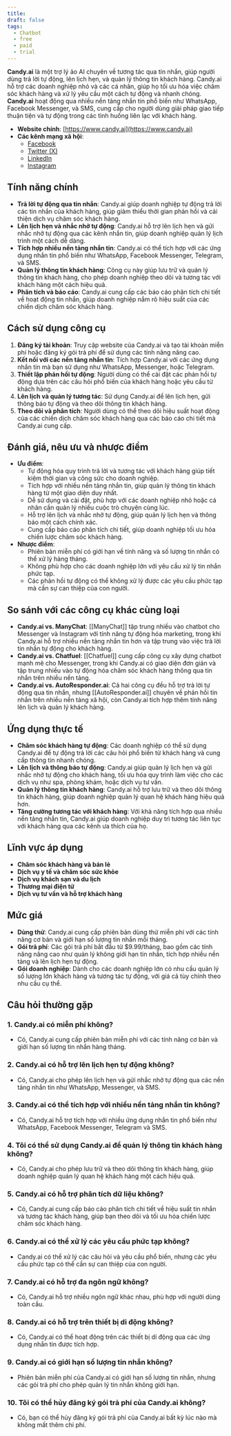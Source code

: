 ```yaml
---
title: 
draft: false
tags:
  - Chatbot
  - free
  - paid
  - trial
---
```

**Candy.ai** là một trợ lý ảo AI chuyên về tương tác qua tin nhắn, giúp người dùng trả lời tự động, lên lịch hẹn, và quản lý thông tin khách hàng. Candy.ai hỗ trợ các doanh nghiệp nhỏ và các cá nhân, giúp họ tối ưu hóa việc chăm sóc khách hàng và xử lý yêu cầu một cách tự động và nhanh chóng. **Candy.ai** hoạt động qua nhiều nền tảng nhắn tin phổ biến như WhatsApp, Facebook Messenger, và SMS, cung cấp cho người dùng giải pháp giao tiếp thuận tiện và tự động trong các tình huống liên lạc với khách hàng.

- **Website chính**: [https://www.candy.ai](https://www.candy.ai)
- **Các kênh mạng xã hội**:
    - [Facebook](https://www.facebook.com/candyai)
    - [Twitter (X)](https://www.twitter.com/candyai)
    - [LinkedIn](https://www.linkedin.com/company/candy-ai)
    - [Instagram](https://www.instagram.com/candy.ai)

## Tính năng chính

- **Trả lời tự động qua tin nhắn**: Candy.ai giúp doanh nghiệp tự động trả lời các tin nhắn của khách hàng, giúp giảm thiểu thời gian phản hồi và cải thiện dịch vụ chăm sóc khách hàng.
- **Lên lịch hẹn và nhắc nhở tự động**: Candy.ai hỗ trợ lên lịch hẹn và gửi nhắc nhở tự động qua các kênh nhắn tin, giúp doanh nghiệp quản lý lịch trình một cách dễ dàng.
- **Tích hợp nhiều nền tảng nhắn tin**: Candy.ai có thể tích hợp với các ứng dụng nhắn tin phổ biến như WhatsApp, Facebook Messenger, Telegram, và SMS.
- **Quản lý thông tin khách hàng**: Công cụ này giúp lưu trữ và quản lý thông tin khách hàng, cho phép doanh nghiệp theo dõi và tương tác với khách hàng một cách hiệu quả.
- **Phân tích và báo cáo**: Candy.ai cung cấp các báo cáo phân tích chi tiết về hoạt động tin nhắn, giúp doanh nghiệp nắm rõ hiệu suất của các chiến dịch chăm sóc khách hàng.

## Cách sử dụng công cụ

1. **Đăng ký tài khoản**: Truy cập website của Candy.ai và tạo tài khoản miễn phí hoặc đăng ký gói trả phí để sử dụng các tính năng nâng cao.
2. **Kết nối với các nền tảng nhắn tin**: Tích hợp Candy.ai với các ứng dụng nhắn tin mà bạn sử dụng như WhatsApp, Messenger, hoặc Telegram.
3. **Thiết lập phản hồi tự động**: Người dùng có thể cài đặt các phản hồi tự động dựa trên các câu hỏi phổ biến của khách hàng hoặc yêu cầu từ khách hàng.
4. **Lên lịch và quản lý tương tác**: Sử dụng Candy.ai để lên lịch hẹn, gửi thông báo tự động và theo dõi thông tin khách hàng.
5. **Theo dõi và phân tích**: Người dùng có thể theo dõi hiệu suất hoạt động của các chiến dịch chăm sóc khách hàng qua các báo cáo chi tiết mà Candy.ai cung cấp.

## Đánh giá, nêu ưu và nhược điểm

- **Ưu điểm**:
    - Tự động hóa quy trình trả lời và tương tác với khách hàng giúp tiết kiệm thời gian và công sức cho doanh nghiệp.
    - Tích hợp với nhiều nền tảng nhắn tin, giúp quản lý thông tin khách hàng từ một giao diện duy nhất.
    - Dễ sử dụng và cài đặt, phù hợp với các doanh nghiệp nhỏ hoặc cá nhân cần quản lý nhiều cuộc trò chuyện cùng lúc.
    - Hỗ trợ lên lịch và nhắc nhở tự động, giúp quản lý lịch hẹn và thông báo một cách chính xác.
    - Cung cấp báo cáo phân tích chi tiết, giúp doanh nghiệp tối ưu hóa chiến lược chăm sóc khách hàng.
- **Nhược điểm**:
    - Phiên bản miễn phí có giới hạn về tính năng và số lượng tin nhắn có thể xử lý hàng tháng.
    - Không phù hợp cho các doanh nghiệp lớn với yêu cầu xử lý tin nhắn phức tạp.
    - Các phản hồi tự động có thể không xử lý được các yêu cầu phức tạp mà cần sự can thiệp của con người.

## So sánh với các công cụ khác cùng loại

- **Candy.ai vs. ManyChat**: [[ManyChat]] tập trung nhiều vào chatbot cho Messenger và Instagram với tính năng tự động hóa marketing, trong khi Candy.ai hỗ trợ nhiều nền tảng nhắn tin hơn và tập trung vào việc trả lời tin nhắn tự động cho khách hàng.
- **Candy.ai vs. Chatfuel**: [[Chatfuel]] cung cấp công cụ xây dựng chatbot mạnh mẽ cho Messenger, trong khi Candy.ai có giao diện đơn giản và tập trung nhiều vào tự động hóa chăm sóc khách hàng thông qua tin nhắn trên nhiều nền tảng.
- **Candy.ai vs. AutoResponder.ai**: Cả hai công cụ đều hỗ trợ trả lời tự động qua tin nhắn, nhưng [[AutoResponder.ai]] chuyên về phản hồi tin nhắn trên nhiều nền tảng xã hội, còn Candy.ai tích hợp thêm tính năng lên lịch và quản lý khách hàng.

## Ứng dụng thực tế

- **Chăm sóc khách hàng tự động**: Các doanh nghiệp có thể sử dụng Candy.ai để tự động trả lời các câu hỏi phổ biến từ khách hàng và cung cấp thông tin nhanh chóng.
- **Lên lịch và thông báo tự động**: Candy.ai giúp quản lý lịch hẹn và gửi nhắc nhở tự động cho khách hàng, tối ưu hóa quy trình làm việc cho các dịch vụ như spa, phòng khám, hoặc dịch vụ tư vấn.
- **Quản lý thông tin khách hàng**: Candy.ai hỗ trợ lưu trữ và theo dõi thông tin khách hàng, giúp doanh nghiệp quản lý quan hệ khách hàng hiệu quả hơn.
- **Tăng cường tương tác với khách hàng**: Với khả năng tích hợp qua nhiều nền tảng nhắn tin, Candy.ai giúp doanh nghiệp duy trì tương tác liên tục với khách hàng qua các kênh ưa thích của họ.

## Lĩnh vực áp dụng

- **Chăm sóc khách hàng và bán lẻ**
- **Dịch vụ y tế và chăm sóc sức khỏe**
- **Dịch vụ khách sạn và du lịch**
- **Thương mại điện tử**
- **Dịch vụ tư vấn và hỗ trợ khách hàng**

## Mức giá

- **Dùng thử**: Candy.ai cung cấp phiên bản dùng thử miễn phí với các tính năng cơ bản và giới hạn số lượng tin nhắn mỗi tháng.
- **Gói trả phí**: Các gói trả phí bắt đầu từ $9.99/tháng, bao gồm các tính năng nâng cao như quản lý không giới hạn tin nhắn, tích hợp nhiều nền tảng và lên lịch hẹn tự động.
- **Gói doanh nghiệp**: Dành cho các doanh nghiệp lớn có nhu cầu quản lý số lượng lớn khách hàng và tương tác tự động, với giá cả tùy chỉnh theo nhu cầu cụ thể.

## Câu hỏi thường gặp

### 1. **Candy.ai có miễn phí không?**

- Có, Candy.ai cung cấp phiên bản miễn phí với các tính năng cơ bản và giới hạn số lượng tin nhắn hàng tháng.

### 2. **Candy.ai có hỗ trợ lên lịch hẹn tự động không?**

- Có, Candy.ai cho phép lên lịch hẹn và gửi nhắc nhở tự động qua các nền tảng nhắn tin như WhatsApp, Messenger, và SMS.

### 3. **Candy.ai có thể tích hợp với nhiều nền tảng nhắn tin không?**

- Có, Candy.ai hỗ trợ tích hợp với nhiều ứng dụng nhắn tin phổ biến như WhatsApp, Facebook Messenger, Telegram và SMS.

### 4. **Tôi có thể sử dụng Candy.ai để quản lý thông tin khách hàng không?**

- Có, Candy.ai cho phép lưu trữ và theo dõi thông tin khách hàng, giúp doanh nghiệp quản lý quan hệ khách hàng một cách hiệu quả.

### 5. **Candy.ai có hỗ trợ phân tích dữ liệu không?**

- Có, Candy.ai cung cấp báo cáo phân tích chi tiết về hiệu suất tin nhắn và tương tác khách hàng, giúp bạn theo dõi và tối ưu hóa chiến lược chăm sóc khách hàng.

### 6. **Candy.ai có thể xử lý các yêu cầu phức tạp không?**

- Candy.ai có thể xử lý các câu hỏi và yêu cầu phổ biến, nhưng các yêu cầu phức tạp có thể cần sự can thiệp của con người.

### 7. **Candy.ai có hỗ trợ đa ngôn ngữ không?**

- Có, Candy.ai hỗ trợ nhiều ngôn ngữ khác nhau, phù hợp với người dùng toàn cầu.

### 8. **Candy.ai có hỗ trợ trên thiết bị di động không?**

- Có, Candy.ai có thể hoạt động trên các thiết bị di động qua các ứng dụng nhắn tin được tích hợp.

### 9. **Candy.ai có giới hạn số lượng tin nhắn không?**

- Phiên bản miễn phí của Candy.ai có giới hạn số lượng tin nhắn, nhưng các gói trả phí cho phép quản lý tin nhắn không giới hạn.

### 10. **Tôi có thể hủy đăng ký gói trả phí của Candy.ai không?**

- Có, bạn có thể hủy đăng ký gói trả phí của Candy.ai bất kỳ lúc nào mà không mất thêm chi phí.